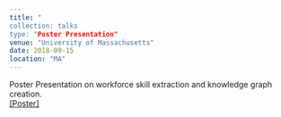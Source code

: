 ```yaml
---
title: "
collection: talks
type: "Poster Presentation"
venue: "University of Massachusetts"
date: 2018-09-15
location: "MA"
---
```


Poster Presentation on workforce skill extraction and knowledge graph creation. <br> <a href ="/files/skill-extraction.pdf">[Poster]</a>


